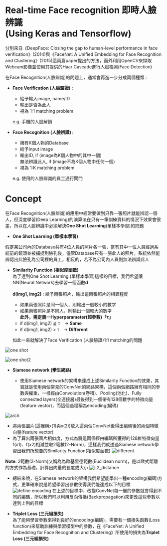 # Real-time Face recognition 即時人臉辨識 </br> (Using Keras and Tensorflow)
分別來自《DeepFace: Closing the gap to human-level performance in face verification》(2014)與《FaceNet: A Unified Embedding for Face Recognition and Clustering》(2015)這兩篇paper提出的方法，而外利用OpenCV來擷取Webcam影像並使用其提供的Haar Cascade進行人臉檢測(Face Detection)

在Face Recognition(人臉辨識)的問題上，通常會再進一步分成兩個種類 :
- **Face Verification (人臉驗證) :** 
  - 給予輸入image, name/ID
  - 輸出是否為此人
  - 視為 1:1 matching problem
  
  e.g. 手機的人臉解鎖

- **Face Recognition (人臉辨識) :** 
  - 擁有K個人物的Database
  - 給予Input image
  - 輸出ID, if (image為K個人物中的其中一個) </br>
  無法辨識此人, if (image不為K個人物中任何一個)
  - 視為 1:K matching problem
  
  e.g. 使用的人臉辨識的員工通行閘門
   
# Concept
在Face Recognition(人臉辨識)的應用中經常要做到只靠一張照片就能辨認一個人，但深度學習(Deep Learning)的演算法在只有一筆訓練資料的情況下效果會很差，所以在人臉辨識中必須解決**One Shot Learning**(單樣本學習)的問題

- **One Shot Learning (單樣本學習)**</br>

假定某公司內的Database共有4位人員的照片各一張，當有其中一位人員經過系統前的鏡頭並被捕捉到臉孔後，儘管Database只有一張此人的照片，系統依然能辨認出此臉孔為公司裡的員工，相反的，若不為公司內人員則無法辨識此人


- **Similarity Function (相似度函數)**</br>
為了達到One Shot Learning (單樣本學習)這樣的目標，我們希望讓NN(Neural Network)去學習一個函數**d**</br></br>
**d(img1, img2)** : 給予兩張照片，輸出這兩張照片的相異程度
  - 如果兩張照片是同一個人，則輸出一個較小的數字
  - 如果兩張照片是不同人，則輸出一個較大的數字</br>
**此外，需定義一Hyperparameter(超參數)「τ」**
  - if d(img1, img2) ≦  τ　→  **Same**
  - if d(img1, img2) >  τ　→   **Different**</br>
  
  如此一來就解決了Face Verification (人臉驗證)1:1 matching的問題
  
![one shot](https://github.com/s90210jacklen/Real-time-Face-recognition/blob/master/images/one-shot_learning_1.png)

![one shot2](https://github.com/s90210jacklen/Real-time-Face-recognition/blob/master/images/one-shot_learning_2.png)

- **Siamese network (孿生網路)**</br>

  - 使用Siamese network的架構來達成上述Similarity Function的效果，其實就是使用兩個常見的ConvNet的網路架構，這個兩個網路擁有相同的參數與權重，一樣經由Convolution(卷積)、Pooling(池化)、Fully connected layers(全連接層)最後得到一個帶有128個數字的特徵向量(feature vector)，而這個過程稱為encoding(編碼)
  
![arch](https://github.com/s90210jacklen/Real-time-Face-recognition/blob/master/images/arch.png)
  - 將兩張圖片(這裡稱x(1)與x(2))放入這兩個ConvNet後得出編碼後的兩個特徵向量(feature vector)
  - 為了算出兩張圖片相似度，方式為將這兩個經由編碼所獲得的128維特徵向量f(x1)、f(x2)相減並取2範數(2-Norm)，這樣我們就透過Siamese network學習出我們所想要的Similarity Function(相似度函數)
  ![different](https://github.com/s90210jacklen/Real-time-Face-recognition/blob/master/images/different.png)
  
**Note**: 2範數(2-Norm)又稱為為歐基里德範數(Euclidean norm)，是以歐式距離的方式作為基礎，計算出向量的長度或大小
![L2_distance](https://github.com/s90210jacklen/Real-time-Face-recognition/blob/master/images/L2%20distance.png)

  - 總結來說，在Siamese network的架構我們希望能學出一種encoding(編碼)方式，更準確來說是希望學習出參數使得我們能達成以下的目標
  ![define encoding](https://github.com/s90210jacklen/Real-time-Face-recognition/blob/master/images/Define_decoding.png)
 在上述的目標中，改變ConvNet每一層的參數就會得到不同的編碼，所以我們可以利用反向傳播(Backpropagation)來更改這些參數以達到上列的目標



- **Triplet Loss (三元組損失)**</br>
為了能夠學習參數來得到良好的encoding(編碼)，需要有一個損失函數(Loss function)來幫助訓練與學習模型中的參數，在《FaceNet: A Unified Embedding for Face Recognition and Clustering》所使用的損失為**Triplet Loss (三元組損失)**

